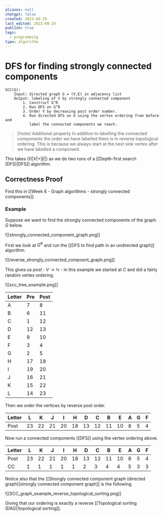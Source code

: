 ```yaml
---
aliases: null
chatgpt: false
created: 2023-09-29
last_edited: 2023-09-29
publish: true
tags:
  - programming
type: algorithm
---
```

# DFS for finding strongly connected components

```pseudocode
SCC(G):
	Input: directed graph G = (V,E) in adjacency list
	Output: labeling of V by strongly connected component
		1. Construct G^R
		2. Run DFS on G^R
		3. Order V by decreasing post order number.
		4. Run directed DFS on G using the vertex ordering from before and
		   label the connected components we reach.
```

>[!note] Additional property
>In addition to labelling the connected components the order we have labelled them is in reverse topological ordering. This is because we always start at the next sink vertex after we have labelled a component.

This takes $O(\vert V \vert + \vert E \vert)$ as we do two runs of a [[Depth-first search (DFS)|DFS]] algorithm.

## Correctness Proof

Find this in [[Week 6 - Graph algorithms - strongly connected components]].

### Example

Suppose we want to find the strongly connected components of the graph $G$ below.

![[strongly_connected_component_graph.png]]

First we look at $G^R$ and run the [[DFS to find path in an undirected graph]] algorithm.

![[reverse_strongly_connected_compoent_graph.png]]

This gives us $post : V \rightarrow \mathbb{N}$ - in this example we started at $C$ and did a fairly random vertex ordering.

![[scc_tree_example.png]]

| Letter | Pre | Post |
| ------ | --- | ---- |
| A      | 7   | 8    |
| B      | 6   | 11   |
| C      | 1   | 12   |
| D      | 12  | 13   |
| E      | 9   | 10   |
| F      | 3   | 4    |
| G      | 2   | 5    |
| H      | 17  | 18   |
| I      | 19  | 20   |
| J      | 16  | 21   |
| K      | 15  | 22   |
| L      | 14  | 23     |

Then we order the vertices by reverse post order.

| Letter | L   | K   | J   | I   | H   | D   | C   | B   | E   | A   | G   | F   |
| ------ | --- | --- | --- | --- | --- | --- | --- | --- | --- | --- | --- | --- |
| Post   | 23  | 22  | 21  | 20  | 18  | 13  | 12  | 11  | 10  | 8   | 5   | 4   |

Now run a connected components [[DFS]] using the vertex ordering above.

| Letter | L   | K   | J   | I   | H   | D   | C   | B   | E   | A   | G   | F   |
| ------ | --- | --- | --- | --- | --- | --- | --- | --- | --- | --- | --- | --- |
| Post   | 23  | 22  | 21  | 20  | 18  | 13  | 12  | 11  | 10  | 8   | 5   | 4   |
| CC     | 1   | 1   | 1   | 1   | 1   | 2   | 3   | 4   | 4   | 5   | 3   | 3    |

Notice also that the [[Strongly connected component graph (directed graph)|strongly connected component graph]] is the following.

![[SCC_graph_example_reverse_topological_sorting.png]]

Giving that our ordering is exactly a reverse [[Topological sorting (DAG)|topological sorting]].

